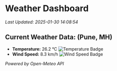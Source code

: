 
# Weather Dashboard

_Last Updated: 2025-01-30 14:08:54_

## Current Weather Data: (Pune, MH)
- **Temperature:** 26.2 °C ![Temperature Badge](https://img.shields.io/badge/Temperature-Medium%20Temp-green)
- **Wind Speed:** 8.3 km/h ![Wind Speed Badge](https://img.shields.io/badge/Wind%20Speed-Low%20Wind-blue)

*Powered by Open-Meteo API*
